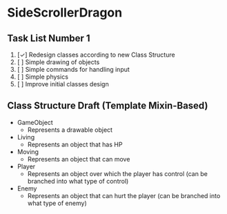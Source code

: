 # SideScrollerDragon #  
## Task List Number 1 ##  
1.  [&#10003;] Redesign classes according to new Class Structure
2.  [ ] Simple drawing of objects
3.  [ ] Simple commands for handling input
4.  [ ] Simple physics
5.  [ ] Improve initial classes design  
## Class Structure Draft (Template Mixin-Based) ##

*  GameObject
    * Represents a drawable object
*  Living
    * Represents an object that has HP
*  Moving
    * Represents an object that can move
*  Player
    * Represents an object over which the player has control (can be branched into what type of control)
*  Enemy
    * Represents an object that can hurt the player (can be branched into what type of enemy)
